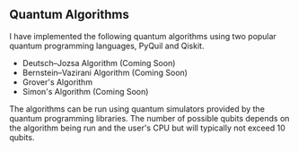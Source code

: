 ## Quantum Algorithms

I have implemented the following quantum algorithms using two popular quantum programming languages, PyQuil and Qiskit.

* Deutsch–Jozsa Algorithm (Coming Soon)
* Bernstein–Vazirani Algorithm (Coming Soon)
* Grover's Algorithm
* Simon's Algorithm (Coming Soon)

The algorithms can be run using quantum simulators provided by the quantum programming libraries. The number of possible qubits depends on the algorithm being run and the user's CPU but will typically not exceed 10 qubits.
